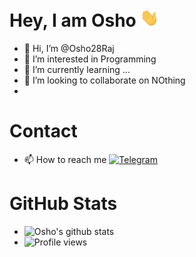 # Hey, I am Osho <img src="https://raw.githubusercontent.com/ABSphreak/ABSphreak/master/gifs/Hi.gif" width="30px">
- 👋 Hi, I’m @Osho28Raj
- 👀 I’m interested in Programming
- 🌱 I’m currently learning ...
- 💞️ I’m looking to collaborate on NOthing
- 
# Contact
- 📫 How to reach me [![Telegram](https://img.shields.io/badge/telegram-1b77FF.svg?style=for-the-badge&logo=telegram)](https://t.me/o_s_h_o_r_a_j)
# GitHub Stats
- ![Osho's github stats](https://github-readme-stats.vercel.app/api?username=Osho28Raj&show_icons=true&theme=midnight-purple)
- ![Profile views](https://gpvc.arturio.dev/Osho28Raj)
<!---
Osho28Raj/Osho28Raj is a ✨ special ✨ repository because its `README.md` (this file) appears on your GitHub profile.
You can click the Preview link to take a look at your changes.
--->
